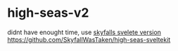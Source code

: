# high-seas-v2
didnt have enought time, use [skyfalls svelete version](https://highseas.skyfall.dev) https://github.com/SkyfallWasTaken/high-seas-sveltekit

